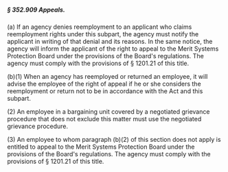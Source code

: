 ##### § 352.909 Appeals. #####

(a) If an agency denies reemployment to an applicant who claims reemployment rights under this subpart, the agency must notify the applicant in writing of that denial and its reasons. In the same notice, the agency will inform the applicant of the right to appeal to the Merit Systems Protection Board under the provisions of the Board's regulations. The agency must comply with the provisions of § 1201.21 of this title.

(b)(1) When an agency has reemployed or returned an employee, it will advise the employee of the right of appeal if he or she considers the reemployment or return not to be in accordance with the Act and this subpart.

(2) An employee in a bargaining unit covered by a negotiated grievance procedure that does not exclude this matter must use the negotiated grievance procedure.

(3) An employee to whom paragraph (b)(2) of this section does not apply is entitled to appeal to the Merit Systems Protection Board under the provisions of the Board's regulations. The agency must comply with the provisions of § 1201.21 of this title.